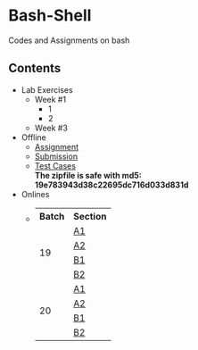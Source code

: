 # Bash-Shell
Codes and Assignments on bash

## Contents
- Lab Exercises
  - Week #1
    - 1
    - 2
  - Week #3
- Offline
  - [Assignment](/Offline/Bash%20Scripting%20Assignment_%20Autograder%20Design.pdf)
  - [Submission](/Offline/autograder.sh)
  - [Test Cases](/Offline/test-cases.zip) \
  **The zipfile is safe with md5: 19e783943d38c22695dc716d033d831d**
- Onlines
  -  <table>
        <tr>
          <th>Batch</th>
          <th>Section</th>
        </tr>
        <tr>
          <td rowspan="4">19</td>
          <td><a href="/Onlines/19/A1/">A1</a></td>
        </tr>
        <tr>
          <td><a href="/Onlines/19/A2/">A2</a></td>
        </tr>
        <tr>
          <td><a href="/Onlines/19/B1/">B1</a></td>
        </tr>
        <tr>
          <td><a href="/Onlines/19/B2/">B2</a></td>
        </tr>
        <tr>
          <td rowspan="4">20</td>
          <td><a href="/Onlines/20/A1/">A1</a></td>
        </tr>
        <tr>
          <td><a href="/Onlines/20/A2/">A2</a></td>
        </tr>
        <tr>
          <td><a href="/Onlines/20/B1/">B1</a></td>
        </tr>
        <tr>
          <td><a href="/Onlines/20/B2/">B2</a></td>
        </tr>
      </table>